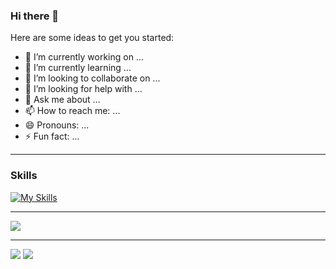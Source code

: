 ### Hi there 👋

Here are some ideas to get you started:

- 🔭 I’m currently working on ...
- 🌱 I’m currently learning ...
- 👯 I’m looking to collaborate on ...
- 🤔 I’m looking for help with ...
- 💬 Ask me about ...
- 📫 How to reach me: ...
- 😄 Pronouns: ...
- ⚡ Fun fact: ...

<hr />

### Skills

[![My Skills](https://skillicons.dev/icons?i=js,html,css,typescript,tailwindcss,bootstrap,vuejs,git,github,pinia,postman)](https://skillicons.dev)

<hr />

![](http://github-profile-summary-cards.vercel.app/api/cards/profile-details?username=peter-john433&theme=vue)

<hr />

![](http://github-profile-summary-cards.vercel.app/api/cards/stats?username=peter-john433&theme=github_dark)
![](http://github-profile-summary-cards.vercel.app/api/cards/productive-time?username=peter-john433&theme=vue&utcOffset=per_hour)
